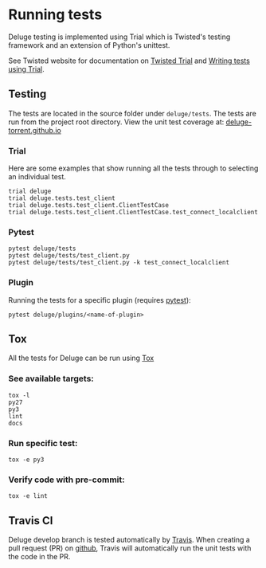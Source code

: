 # Running tests

Deluge testing is implemented using Trial which is Twisted's testing framework
and an extension of Python's unittest.

See Twisted website for documentation on [Twisted Trial](http://twistedmatrix.com/trac/wiki/TwistedTrial)
and [Writing tests using Trial](http://twistedmatrix.com/documents/current/core/howto/testing.html).

## Testing

The tests are located in the source folder under `deluge/tests`.
The tests are run from the project root directory.
View the unit test coverage at: [deluge-torrent.github.io](http://deluge-torrent.github.io)

### Trial

Here are some examples that show running all the tests through to selecting an
individual test.

    trial deluge
    trial deluge.tests.test_client
    trial deluge.tests.test_client.ClientTestCase
    trial deluge.tests.test_client.ClientTestCase.test_connect_localclient

### Pytest

    pytest deluge/tests
    pytest deluge/tests/test_client.py
    pytest deluge/tests/test_client.py -k test_connect_localclient

### Plugin

Running the tests for a specific plugin (requires [pytest](https://pypi.python.org/pypi/pytest)):

    pytest deluge/plugins/<name-of-plugin>

## Tox

All the tests for Deluge can be run using [Tox](https://pypi.python.org/pypi/tox)

### See available targets:

    tox -l
    py27
    py3
    lint
    docs

### Run specific test:

    tox -e py3

### Verify code with pre-commit:

    tox -e lint

## Travis CI

Deluge develop branch is tested automatically by [Travis].
When creating a pull request (PR) on [github], Travis will automatically run
the unit tests with the code in the PR.

[travis]: https://travis-ci.org/deluge-torrent/deluge
[github]: https://github.com/deluge-torrent/deluge/pulls
